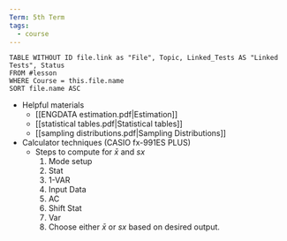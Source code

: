 ```yaml
---
Term: 5th Term
tags:
  - course
---
```


```dataview
TABLE WITHOUT ID file.link as "File", Topic, Linked_Tests AS "Linked Tests", Status
FROM #lesson 
WHERE Course = this.file.name
SORT file.name ASC
```

- Helpful materials
	- [[ENGDATA estimation.pdf|Estimation]]
	- [[statistical tables.pdf|Statistical tables]]
	- [[sampling distributions.pdf|Sampling Distributions]]
- Calculator techniques (CASIO fx-991ES PLUS)
	- Steps to compute for $\bar{x}$ and $sx$
		1. Mode setup
		2. Stat
		3. 1-VAR
		4. Input Data
		5. AC
		6. Shift Stat
		7. Var
		8. Choose either $\bar{x}$ or $sx$ based on desired output.